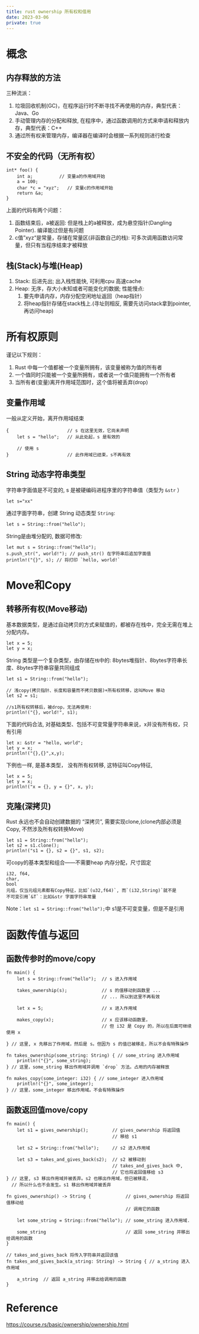 ```yaml
---
title: rust ownership 所有权和借用
date: 2023-03-06
private: true
---
```

# 概念
## 内存释放的方法
三种流派：

1. 垃圾回收机制(GC)，在程序运行时不断寻找不再使用的内存，典型代表：Java、Go
2. 手动管理内存的分配和释放, 在程序中，通过函数调用的方式来申请和释放内存，典型代表：C++
3. 通过所有权来管理内存，编译器在编译时会根据一系列规则进行检查

## 不安全的代码（无所有权）
    int* foo() {
        int a;          // 变量a的作用域开始
        a = 100;
        char *c = "xyz";   // 变量c的作用域开始
        return &a;
    }  
上面的代码有两个问题：
1. 函数结束后，a被返回: 但是栈上的a被释放，成为悬空指针(Dangling Pointer). 编译能过但是有问题
2. c值”xyz“是常量，存储在常量区(非函数自己的栈): 可多次调用函数访问常量，但只有当程序结束才被释放

## 栈(Stack)与堆(Heap)
1. Stack: 后进先出; 出入栈性能快, 可利用cpu 高速cache
2. Heap: 无序，存大小未知或者可能变化的数据; 性能慢点:
    1. 要先申请内存，内存分配空闲地址返回（heap指针）
    2. 将heap指针存储在stack栈上.(寻址则相反, 需要先访问stack拿到pointer, 再访问heap)

# 所有权原则
谨记以下规则：

1. Rust 中每一个值都被一个变量所拥有，该变量被称为值的所有者
2. 一个值同时只能被一个变量所拥有，或者说一个值只能拥有一个所有者
2. 当所有者(变量)离开作用域范围时，这个值将被丢弃(drop)

## 变量作用域
一般从定义开始，离开作用域结束

    {                      // s 在这里无效，它尚未声明
        let s = "hello";   // 从此处起，s 是有效的

        // 使用 s
    }                      // 此作用域已结束，s不再有效

## String 动态字符串类型
字符串字面值是不可变的, s 是被硬编码进程序里的字符串值（类型为 `&str` ）

    let s="xx"

通过字面字符串，创建 String 动态类型 `String`: 

    let s = String::from("hello");

String是由堆分配的, 数据可修改:

    let mut s = String::from("hello");
    s.push_str(", world!"); // push_str() 在字符串后追加字面值
    println!("{}", s); // 将打印 `hello, world!`

# Move和Copy
## 转移所有权(Move移动)
基本数据类型，是通过自动拷贝的方式来赋值的，都被存在栈中，完全无需在堆上分配内存。

    let x = 5;
    let y = x;

String 类型是一个复杂类型，由存储在`栈`中的: 8bytes堆指针、8bytes字符串长度、8bytes字符串容量共同组成

    let s1 = String::from("hello");

    // 浅copy(拷贝指针、长度和容量而不拷贝数据)+所有权转移，这叫Move 移动
    let s2 = s1; 
    
    //s1所有权转移后，被drop，无法再使用: 
    println!("{}, world!", s1);

下面的代码合法, 对基础类型、包括不可变常量字符串来说，x并没有所有权，只有引用

    let x: &str = "hello, world";
    let y = x;
    println!("{},{}",x,y);

下例也一样, 是基本类型， 没有所有权转移, 这特征叫Copy特征,

    let x = 5;
    let y = x;
    println!("x = {}, y = {}", x, y);

## 克隆(深拷贝)
Rust 永远也不会自动创建数据的 “深拷贝”, 需要实现clone,(clone内部必须是Copy, 不然涉及所有权转换Move)

    let s1 = String::from("hello");
    let s2 = s1.clone();
    println!("s1 = {}, s2 = {}", s1, s2);

可copy的基本类型和组合——不需要heap 内存分配，尺寸固定

    i32, f64, 
    char, 
    bool
    元组，仅当元组元素都有Copy特征，比如`(u32,f64)`, 而`(i32,String)`就不是
    不可变引用`&T`：比如&str 字面字符串常量

Note：`let s1 = String::from("hello");`中 s1是不可变变量，但是不是引用 

# 函数传值与返回
## 函数传参时的move/copy

    fn main() {
        let s = String::from("hello");  // s 进入作用域

        takes_ownership(s);             // s 的值移动到函数里 ...
                                        // ... 所以到这里不再有效

        let x = 5;                      // x 进入作用域

        makes_copy(x);                  // x 应该移动函数里，
                                        // 但 i32 是 Copy 的，所以在后面可继续使用 x

    } // 这里, x 先移出了作用域，然后是 s。但因为 s 的值已被移走，所以不会有特殊操作

    fn takes_ownership(some_string: String) { // some_string 进入作用域
        println!("{}", some_string);
    } // 这里，some_string 移出作用域并调用 `drop` 方法。占用的内存被释放

    fn makes_copy(some_integer: i32) { // some_integer 进入作用域
        println!("{}", some_integer);
    } // 这里，some_integer 移出作用域。不会有特殊操作

## 函数返回值move/copy

    fn main() {
        let s1 = gives_ownership();         // gives_ownership 将返回值
                                            // 移给 s1

        let s2 = String::from("hello");     // s2 进入作用域

        let s3 = takes_and_gives_back(s2);  // s2 被移动到
                                            // takes_and_gives_back 中,
                                            // 它也将返回值移给 s3
    } // 这里, s3 移出作用域并被丢弃。s2 也移出作用域，但已被移走，
      // 所以什么也不会发生。s1 移出作用域并被丢弃

    fn gives_ownership() -> String {             // gives_ownership 将返回值移动给
                                                 // 调用它的函数

        let some_string = String::from("hello"); // some_string 进入作用域.

        some_string                              // 返回 some_string 并移出给调用的函数
    }

    // takes_and_gives_back 将传入字符串并返回该值
    fn takes_and_gives_back(a_string: String) -> String { // a_string 进入作用域

        a_string  // 返回 a_string 并移出给调用的函数
    }

# Reference
https://course.rs/basic/ownership/ownership.html
